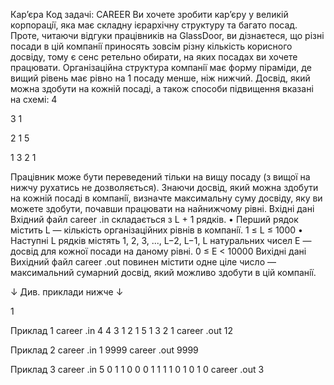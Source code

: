 Кар’єра 
Код задачi: CAREER
Ви хочете зробити кар’єру у великiй корпорацiї, яка має складну iєрархiчну структуру
та багато посад. Проте, читаючи вiдгуки працiвникiв на GlassDoor, ви дiзнаєтеся,
що рiзнi посади в цiй компанiї приносять зовсiм рiзну кiлькiсть корисного досвiду,
тому є сенс ретельно обирати, на яких посадах ви хочете працювати.
Органiзацiйна структура компанiї має форму пiрамiди, де вищий рiвень має рiвно
на 1 посаду менше, нiж нижчий. Досвiд, який можна здобути на кожнiй посадi, а
також способи пiдвищення вказанi на схемi:
4

3 1

2 1 5

1 3 2 1

Працiвник може бути переведений тiльки на вищу посаду (з вищої на нижчу рухатись
не дозволяється).
Знаючи досвiд, який можна здобути на кожнiй посадi в компанiї, визначте максимальну
суму досвiду, яку ви можете здобути, почавши працювати на найнижчому рiвнi.
Вхiднi данi
Вхiдний файл career .in складається з L + 1 рядкiв.
• Перший рядок мiстить L — кiлькiсть органiзацiйних рiвнiв в компанiї.
1 ≤ L ≤ 1000
• Наступнi L рядкiв мiстять 1, 2, 3, ..., L−2, L−1, L натуральних чисел E — досвiд
для кожної посади на даному рiвнi.
0 ≤ E < 10000
Вихiднi данi
Вихiдний файл career .out повинен мiстити одне цiле число — максимальний сумарний
досвiд, який можливо здобути в цiй компанiї.

↓ Див. приклади нижче ↓

1

Приклад 1
career .in
4
4
3 1
2 1 5
1 3 2 1
career .out
12

Приклад 2
career .in
1
9999
career .out
9999

Приклад 3
career .in
5
0
1 1
0 0 0
1 1 1 1
0 1 0 1 0
career .out
3